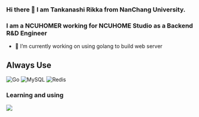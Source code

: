 ### Hi there 👋 I am Tankanashi Rikka from NanChang University.
### I am a NCUHOMER working for NCUHOME Studio as a Backend R&D Engineer
- 🔭 I’m currently working on using golang to build web server
## Always Use
![Go](https://img.shields.io/badge/go-%2300ADD8.svg?style=for-the-badge&logo=go&logoColor=white)
![MySQL](https://img.shields.io/badge/mysql-%2300f.svg?style=for-the-badge&logo=mysql&logoColor=white)
![Redis](https://img.shields.io/badge/redis-%23DD0031.svg?style=for-the-badge&logo=redis&logoColor=white)
### Learning and using
<div><p align="">
  <img src="https://skillicons.dev/icons?i=go,cpp,java,git,docker,mysql,redis,python,js,react,flutter&theme=dark" />
</p></div>  
<!--
**TakanashiRikka-Na/TakanashiRikka-Na** is a ✨ _special_ ✨ repository because its `README.md` (this file) appears on your GitHub profile.

Here are some ideas to get you started:

- 🔭 I’m currently working on ...
- 🌱 I’m currently learning ...
- 👯 I’m looking to collaborate on ...
- 🤔 I’m looking for help with ...
- 💬 Ask me about ...
- 📫 How to reach me: ...
- 😄 Pronouns: ...
- ⚡ Fun fact: ...
-->

